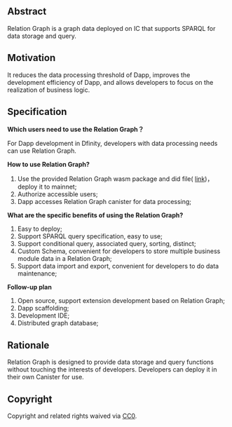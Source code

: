 
## Abstract

Relation Graph is a graph data deployed on IC that supports SPARQL for data storage and query.

## Motivation

It reduces the data processing threshold of Dapp, improves the development efficiency of Dapp, and allows developers to focus on the realization of business logic.

## Specification
 
**Which users need to use the Relation Graph？**

For Dapp development in Dfinity, developers with data processing needs can use Relation Graph.

**How to use Relation Graph?**

1. Use the provided Relation Graph wasm package and did file( [link](https://github.com/relationlabs/download/raw/main/ic_graph/ic_graphl.zip))，deploy it to mainnet;
2. Authorize accessible users;
3. Dapp accesses Relation Graph canister for data processing;


**What are the specific benefits of using the Relation Graph?**

1. Easy to deploy;
2. Support SPARQL query specification, easy to use;
3. Support conditional query, associated query, sorting, distinct;
4. Custom Schema, convenient for developers to store multiple business module data in a Relation Graph;
5. Support data import and export, convenient for developers to do data maintenance;

**Follow-up plan**

1. Open source, support extension development based on Relation Graph;
2. Dapp scaffolding;
3. Development IDE;
4. Distributed graph database;

## Rationale

Relation Graph is designed to provide data storage and query functions without touching the interests of developers. Developers can deploy it in their own Canister for use.


## Copyright
Copyright and related rights waived via [CC0](https://creativecommons.org/publicdomain/zero/1.0/).
